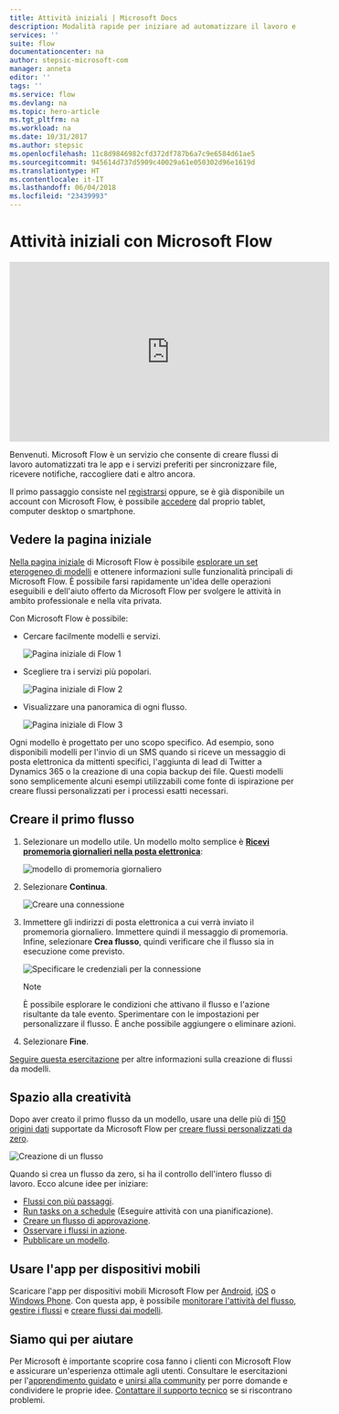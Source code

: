 ```yaml
---
title: Attività iniziali | Microsoft Docs
description: Modalità rapide per iniziare ad automatizzare il lavoro e la vita con Microsoft Flow
services: ''
suite: flow
documentationcenter: na
author: stepsic-microsoft-com
manager: anneta
editor: ''
tags: ''
ms.service: flow
ms.devlang: na
ms.topic: hero-article
ms.tgt_pltfrm: na
ms.workload: na
ms.date: 10/31/2017
ms.author: stepsic
ms.openlocfilehash: 11c8d9846982cfd372df787b6a7c9e6584d61ae5
ms.sourcegitcommit: 945614d737d5909c40029a61e050302d96e1619d
ms.translationtype: HT
ms.contentlocale: it-IT
ms.lasthandoff: 06/04/2018
ms.locfileid: "23439993"
---
```

# <a name="get-started-with-microsoft-flow"></a>Attività iniziali con Microsoft Flow #

<iframe width="560" height="315" src="https://www.youtube.com/embed/iMteXfAvDSE?list=PL8nfc9haGeb55I9wL9QnWyHp3ctU2_ThF" frameborder="0" allowfullscreen></iframe>

Benvenuti. Microsoft Flow è un servizio che consente di creare flussi di lavoro automatizzati tra le app e i servizi preferiti per sincronizzare file, ricevere notifiche, raccogliere dati e altro ancora.

Il primo passaggio consiste nel [registrarsi](sign-up-sign-in.md) oppure, se è già disponibile un account con Microsoft Flow, è possibile [accedere](https://flow.microsoft.com/signin) dal proprio tablet, computer desktop o smartphone.

## <a name="check-out-the-start-page"></a>Vedere la pagina iniziale ##

[Nella pagina iniziale](https://flow.microsoft.com) di Microsoft Flow è possibile [esplorare un set eterogeneo di modelli](https://flow.microsoft.com/templates) e ottenere informazioni sulle funzionalità principali di Microsoft Flow. È possibile farsi rapidamente un'idea delle operazioni eseguibili e dell'aiuto offerto da Microsoft Flow per svolgere le attività in ambito professionale e nella vita privata.

Con Microsoft Flow è possibile:

- Cercare facilmente modelli e servizi.

    ![Pagina iniziale di Flow 1](./media/getting-started/flowhome1.png)

- Scegliere tra i servizi più popolari.

    ![Pagina iniziale di Flow 2](./media/getting-started/flowhome2.png)

- Visualizzare una panoramica di ogni flusso.

    ![Pagina iniziale di Flow 3](./media/getting-started/flowhome3.png)

Ogni modello è progettato per uno scopo specifico. Ad esempio, sono disponibili modelli per l'invio di un SMS quando si riceve un messaggio di posta elettronica da mittenti specifici, l'aggiunta di lead di Twitter a Dynamics 365 o la creazione di una copia backup dei file. Questi modelli sono semplicemente alcuni esempi utilizzabili come fonte di ispirazione per creare flussi personalizzati per i processi esatti necessari.

## <a name="create-your-first-flow"></a>Creare il primo flusso ##

1. Selezionare un modello utile. Un modello molto semplice è [**Ricevi promemoria giornalieri nella posta elettronica**](https://flow.microsoft.com/galleries/public/templates/45a3399aa29345308f08b6db0a9c85b9/):

    ![modello di promemoria giornaliero](./media/getting-started/template-details.png)

1. Selezionare **Continua**.

    ![Creare una connessione](./media/getting-started/create-connection.png)

1. Immettere gli indirizzi di posta elettronica a cui verrà inviato il promemoria giornaliero. Immettere quindi il messaggio di promemoria. Infine, selezionare **Crea flusso**, quindi verificare che il flusso sia in esecuzione come previsto.

    ![Specificare le credenziali per la connessione](./media/getting-started/configure-email-details.png)

    > [!NOTE]
    > È possibile esplorare le condizioni che attivano il flusso e l'azione risultante da tale evento. Sperimentare con le impostazioni per personalizzare il flusso. È anche possibile aggiungere o eliminare azioni.

1. Selezionare **Fine**.

[Seguire questa esercitazione](get-started-logic-template.md) per altre informazioni sulla creazione di flussi da modelli.

## <a name="get-creative"></a>Spazio alla creatività ##

Dopo aver creato il primo flusso da un modello, usare una delle più di [150 origini dati](https://flow.microsoft.com/connectors/) supportate da Microsoft Flow per [creare flussi personalizzati da zero](get-started-logic-flow.md).

![Creazione di un flusso](./media/getting-started/build-a-flow.png)

Quando si crea un flusso da zero, si ha il controllo dell'intero flusso di lavoro. Ecco alcune idee per iniziare:

- [Flussi con più passaggi](multi-step-logic-flow.md).
- [Run tasks on a schedule](run-scheduled-tasks.md) (Eseguire attività con una pianificazione).
- [Creare un flusso di approvazione](wait-for-approvals.md).
- [Osservare i flussi in azione](see-a-flow-run.md).
- [Pubblicare un modello](publish-a-template.md).

## <a name="use-the-mobile-app"></a>Usare l'app per dispositivi mobili ##

Scaricare l'app per dispositivi mobili Microsoft Flow per [Android](https://aka.ms/flowmobiledocsandroid), [iOS](https://aka.ms/flowmobiledocsios) o [Windows Phone](https://aka.ms/flowmobilewindows). Con questa app, è possibile [monitorare l'attività del flusso](mobile-monitor-activity.md), [gestire i flussi](mobile-manage-flows.md) e [creare flussi dai modelli](mobile-create-flow.md).

## <a name="were-here-to-help"></a>Siamo qui per aiutare ##

Per Microsoft è importante scoprire cosa fanno i clienti con Microsoft Flow e assicurare un'esperienza ottimale agli utenti. Consultare le esercitazioni per l'[apprendimento guidato](https://flow.microsoft.com/guided-learning/) e [unirsi alla community](http://go.microsoft.com/fwlink/?LinkID=787467) per porre domande e condividere le proprie idee. [Contattare il supporto tecnico](http://go.microsoft.com/fwlink/?LinkID=787479) se si riscontrano problemi.
